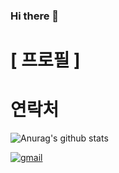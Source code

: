 ### Hi there 👋

# [ 프로필 ]

# 연락처


![Anurag's github stats](https://github-readme-stats.vercel.app/api?username=dmlim)

[![gmail](https://travis-ci.com/simple-icons/simple-icons-font.svg?branch=develop)](https://travis-ci.com/simple-icons/simple-icons-font)

<!--
**dmlim-cb/dmlim-cb** is a ✨ _special_ ✨ repository because its `README.md` (this file) appears on your GitHub profile.

Here are some ideas to get you started:

- 🔭 I’m currently working on ...
- 🌱 I’m currently learning ...
- 👯 I’m looking to collaborate on Github Readme Stats
- 🤔 I’m looking for help with ...
- 💬 Ask me about ...
- 📫 How to reach me: ...
- 😄 Pronouns: ...
- ⚡ Fun fact: ...
-->
